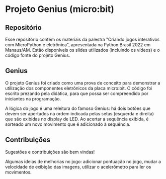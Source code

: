 # Projeto Genius (micro:bit)

## Repositório
Esse repositório contém os materiais da palestra "Criando jogos interativos com MicroPython e eletrônica", apresentada na Python Brasil 2022 em Manaus/AM. Estão disponíveis os slides utilizados (incluindo os vídeos) e o código fonte do projeto Genius.

## Genius
O projeto Genius foi criado como uma prova de conceito para demonstrar a utilização dos componentes eletrônicos da placa micro:bit. O código foi escrito prezando pela didática, para que possa ser compreendido por iniciantes na programação.

A lógica do jogo é uma releitura do famoso Genius: há dois botões que devem ser apertados na ordem indicada pelas setas (esquerda e direita) que são exibidas no display de LED. Ao acertar a sequência exibida, é sorteado um novo movimento que é adicionado à sequência.

## Contribuições
Sugestões e contribuições são bem vindas!

Algumas ideias de melhorias no jogo: adicionar pontuação no jogo, mudar a velocidade de exibição das imagens, utilizar o acelerômetro para ler os movimentos.